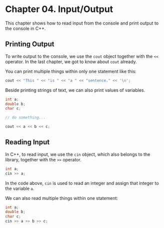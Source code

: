 # Chapter 04. Input/Output

This chapter shows how to read input from the console and print output to the console in C++.

## Printing Output

To write output to the console, we use the `cout` object together with the `<<` operator.  In the last chapter, we got to know about `cout` already.

You can print multiple things within only one statement like this:

```cpp
cout << "This " << "is " << "a " << "sentence." << '\n';
```

Beside printing strings of text, we can also print values of variables.

```cpp
int a;
double b;
char c;

// do something...

cout << a << b << c;
```

## Reading Input

In C++, to read input, we use the `cin` object, which also belongs to the <iostream> library, together with the `>>` operator.

```cpp
int a;
cin >> a;
```

In the code above, `cin` is used to read an integer and assign that integer to the variable `a`.

We can also read multiple things within one statement:

```cpp
int a;
double b;
char c;
cin >> a >> b >> c;
```
